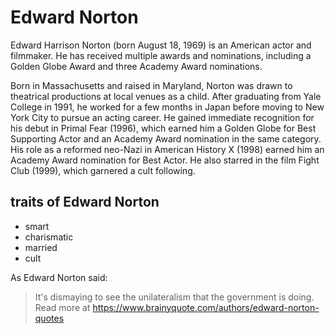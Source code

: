 # Edward Norton

Edward Harrison Norton (born August 18, 1969) is an American actor and filmmaker. He has received multiple awards and nominations, including a Golden Globe Award and three Academy Award nominations.

Born in Massachusetts and raised in Maryland, Norton was drawn to theatrical productions at local venues as a child. After graduating from Yale College in 1991, he worked for a few months in Japan before moving to New York City to pursue an acting career. He gained immediate recognition for his debut in Primal Fear (1996), which earned him a Golden Globe for Best Supporting Actor and an Academy Award nomination in the same category. His role as a reformed neo-Nazi in American History X (1998) earned him an Academy Award nomination for Best Actor. He also starred in the film Fight Club (1999), which garnered a cult following.

## traits of Edward Norton

* smart
* charismatic
* married
* cult

As Edward Norton said:

> It's dismaying to see the unilateralism that the government is doing.
> Read more at https://www.brainyquote.com/authors/edward-norton-quotes